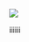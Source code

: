 [![](https://www.herokucdn.com/deploy/button.png)](https://heroku.com/deploy?template=https://github.com/fgdetrs/green.git)




iiiiii
